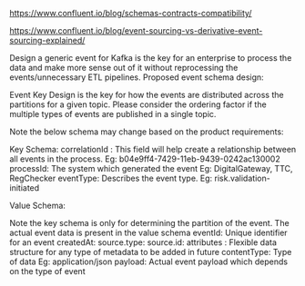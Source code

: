 https://www.confluent.io/blog/schemas-contracts-compatibility/

https://www.confluent.io/blog/event-sourcing-vs-derivative-event-sourcing-explained/



Design a generic event for Kafka is the key for an enterprise to process the data and make more sense out of it without reprocessing the events/unnecessary ETL pipelines.
Proposed event schema design:

Event Key Design is the key for how the events are distributed across the partitions for a given topic.
Please consider the ordering factor if the  multiple types of events are published in a single topic.

Note the below schema may change based on the product requirements:

Key Schema:
correlationId : This field will help create a relationship between all events in the process. Eg: b04e9ff4-7429-11eb-9439-0242ac130002
processId: The system which generated the event Eg: DigitalGateway, TTC, RegChecker
eventType: Describes the event type. Eg: risk.validation-initiated


Value Schema:

Note the key schema is only for determining the partition of the event. The actual event data is present in the value schema
eventId: Unique identifier for an event
createdAt: 
source.type:
source.id:
attributes : Flexible data structure for any type of metadata to be added in future
contentType: Type of data Eg: application/json
payload: Actual event payload which depends on the type of event